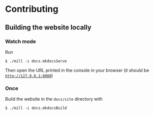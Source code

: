 # Contributing

## Building the website locally

### Watch mode

Run
```text
$ ./mill -i docs.mkdocsServe
```

Then open the URL printed in the console in your browser (it should be
[`http://127.0.0.1:8000`](http://127.0.0.1:8000))

### Once

Build the website in the `docs/site` directory with
```text
$ ./mill -i docs.mkdocsBuild
```
